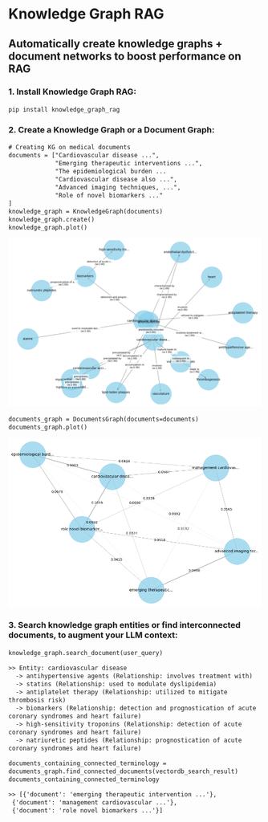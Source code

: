 # Knowledge Graph RAG
## Automatically create knowledge graphs + document networks to boost performance on RAG

### 1. Install Knowledge Graph RAG:

`pip install knowledge_graph_rag`

### 2. Create a Knowledge Graph or a Document Graph:

```
# Creating KG on medical documents
documents = ["Cardiovascular disease ...",
             "Emerging therapeutic interventions ...",
             "The epidemiological burden ...
             "Cardiovascular disease also ...",
             "Advanced imaging techniques, ...",
             "Role of novel biomarkers ..."
]
knowledge_graph = KnowledgeGraph(documents)
knowledge_graph.create()
knowledge_graph.plot()
```
![Knowledge graph](assets/knowledge_graph.png)

```
documents_graph = DocumentsGraph(documents=documents)
documents_graph.plot()
```
![Documents graph](assets/documents_graph.png)

### 3. Search knowledge graph entities or find interconnected documents, to augment your LLM context:

```
knowledge_graph.search_document(user_query)
```

```
>> Entity: cardiovascular disease
  -> antihypertensive agents (Relationship: involves treatment with)
  -> statins (Relationship: used to modulate dyslipidemia)
  -> antiplatelet therapy (Relationship: utilized to mitigate thrombosis risk)
  -> biomarkers (Relationship: detection and prognostication of acute coronary syndromes and heart failure)
  -> high-sensitivity troponins (Relationship: detection of acute coronary syndromes and heart failure)
  -> natriuretic peptides (Relationship: prognostication of acute coronary syndromes and heart failure)
  ```



```
documents_containing_connected_terminology = documents_graph.find_connected_documents(vectordb_search_result)
documents_containing_connected_terminology
```

```
>> [{'document': 'emerging therapeutic intervention ...'},
 {'document': 'management cardiovascular ...'},
 {'document': 'role novel biomarkers ...'}]
 ```